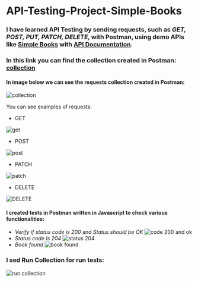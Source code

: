 # API-Testing-Project-Simple-Books
### I have learned API Testing by sending requests, such as *GET, POST, PUT, PATCH, DELETE*, with Postman, using demo APIs like [Simple Books](https://simple-books-api.glitch.me) with [API Documentation](https://github.com/vdespa/introduction-to-postman-course/blob/main/simple-books-api.md).
### In this link you can find the collection created in Postman: [collection](https://github.com/IoanaFlore/API-Testing-Project-Simple-Books/blob/main/Simple%20BookS%20API.postman_collection.json)
#### In image below we can see the requests collection created in Postman:
![collection](https://github.com/IoanaFlore/API-Testing-Project-Simple-Books/assets/111995212/4e218a6d-8dcf-4ccf-a934-381a6353aea5)

You can see examples of requests:
* GET
  
![get](https://github.com/IoanaFlore/API-Testing-Project-Simple-Books/assets/111995212/1284be70-6f03-435b-8391-65ac47390151)
* POST
  
![post](https://github.com/IoanaFlore/API-Testing-Project-Simple-Books/assets/111995212/803cbe0a-1e9a-4e6e-ab86-46a251a9bf7a)
* PATCH
  
![patch](https://github.com/IoanaFlore/API-Testing-Project-Simple-Books/assets/111995212/d2d28bff-d52a-4ea5-8f56-4603a8847c8b)
* DELETE
  
![DELETE](https://github.com/IoanaFlore/API-Testing-Project-Simple-Books/assets/111995212/d45d3f9d-5392-4d8c-80fb-045314f02e1e)

#### I created tests in Postman written in Javascript to check various functionalities:
* *Verify if status code is 200* and *Status should be OK*
![code 200 and ok](https://github.com/IoanaFlore/API-Testing-Project-Simple-Books/assets/111995212/d7efa6e9-80d5-4c7e-ac2b-6b10421cc13f)
* *Status code is 204*
![status 204](https://github.com/IoanaFlore/API-Testing-Project-Simple-Books/assets/111995212/7895118d-7033-45c3-befc-81938bfcc48d)
* *Book found*
![book found](https://github.com/IoanaFlore/API-Testing-Project-Simple-Books/assets/111995212/cf606ab5-1b2b-4b82-a8ad-f6c26680a5e3)

 ### I sed Run Collection for run tests:
 ![run collection](https://github.com/IoanaFlore/API-Testing-Project-Simple-Books/assets/111995212/92f07002-36ea-417b-9004-79352320784a)

  
